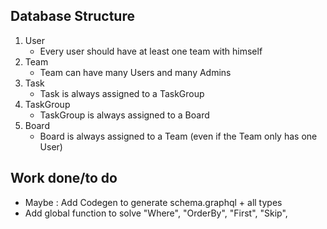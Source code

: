 ## Database Structure

1. User
   - Every user should have at least one team with himself
2. Team
   - Team can have many Users and many Admins
3. Task
   - Task is always assigned to a TaskGroup
4. TaskGroup
   - TaskGroup is always assigned to a Board
5. Board
   - Board is always assigned to a Team (even if the Team only has one User)

## Work done/to do

- Maybe : Add Codegen to generate schema.graphql + all types
- Add global function to solve "Where", "OrderBy", "First", "Skip",
